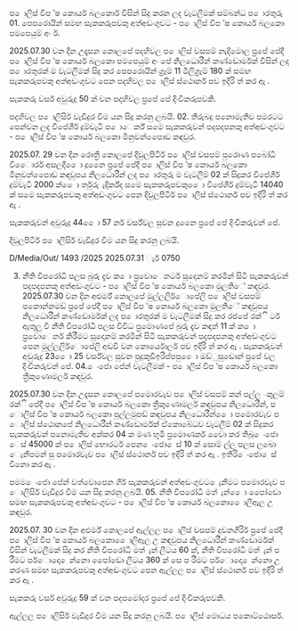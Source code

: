 ප ොලිස් විප ්ෂ කොර්ය බලකොර් විසින් සිදු කරන ලද වැටලීමක් සම්බන්ධ ප ොරතුරු 01. පෙපරොයින් සමඟ සැකකරුපවකු අත්අඩංගුවට - ප ොලිස් විප ්ෂ කොර්ය බලකො පමපෙයුම් අං ර්.

2025.07.30 වන දින උදෑසන කොලපේ පදහිවල ප ොලිස් වසපම් නැදිමොල ප්‍රපේ පේදී ප ොලිස් විප ්ෂ කොර්ය බලකො පමපෙයුම් අං පේ නිලධොරීන් කණ්ඩොර්මක් විසින් ලද ප ොරතුරක් ම වැටලීමක් සිදු කර පෙපරොයින් ග්‍රෑම් 11 මිලිග්‍රෑම් 180 ක් සමඟ සැකකරුපවකු අත්අඩංගුවට පෙන පදහිවල ප ොලිස් ස්ථොනර් පව ඉදිරි ත් කර ඇ .

සැකකරු වර්ස අවුරුදු 50 ක් වන පදහිවල ප්‍රපේ පේ දිංචිකරුපවකි.

පදහිවල ප ොලිසිර් වැඩිදුර විම යන සිදු කරනු ලබයි. 02. තීරුබදු පනොමැතිව පමරටට පෙන්වන ලද විපේශීර් දුම්වැටි ප ොෙර්ක් සමෙ සැකකරුවන් පදපදපනකු අත්අඩංගුවට - ප ොලිස් විප ්ෂ කොර්ය බලකො මිනුවන්පෙොඩ කඳවුර.

2025.07. 29 වන දින රොත්‍රී කොලපේ දිවුලපිටිර් ප ොලිස් වසපම් පුරොණ පබෝධි විෙොරර් අසලදී ෙො දූනෙෙ ප්‍රපේ පේදී ප ොලිස් විප ්ෂ කොර්ය බලකො මිනුවන්පෙොඩ කඳවුපය නිලධොරීන් ලද ප ොරතුරු ම වැටලීම් 02 ක් සිදුකර විපේශීර් දුම්වැටි 2000 ක් ෙො ර්තුරු ැදිර්ක්ද සමෙ සැකකරුපවකු ෙො විපේශීර් දුම්වැටි 14040 ක් සමෙ සැකකරුපවකු අත්අඩංගුවට පෙන දිවුලපිටිර් ප ොලිස් ස්ථොනර් පව ඉදිරි ත් කර ඇ .

සැකකරුවන් අවුරුදු 44 ෙො 57 ර්න වර්ස්වල සුවන දූනෙෙ ප්‍රපේ පේ දිංචිකරුවන් පේ.

දිවුලපිටිර් ප ොලිසිර් වැඩිදුර විම යන සිදු කරනු ලබයි.

D/Media/Out/ 1493 /2025 2025.07.31 ැර් 0750

03. නීති විපරෝධී පලස බුරු දැව ක ො ප්‍රවොෙනර්ට සූදොනම් කරමින් සිටි සැකකරුවන් පදපදපනකු අත්අඩංගුවට - ප ොලිස් විප ්ෂ කොර්ය බලකො මුලතිේ කඳවුර. 2025.07.30 වන දින අළුර්ම් කොලපේ මුල්ලලිර්ොපේලි ප ොලිස් වසපම් පකොන්නමඩ් ප්‍රපේ පේදී ප ොලිස් විප ්ෂ කොර්ය බලකො මුලතිේ කඳවුපය නිලධොරීන් කණ්ඩොර්මක් ලද ප ොරතුරක් ම වැටලීමක් සිදු කර රජපේ රක්ි ර්ට ඇතුලු වී නීති විපරෝධී පලස විවිධ ප්‍රමොණපේ බුරු දැව කඳන් 11 ක් ක ො ප්‍රවොෙනර් කිරීමට සූදොනම් කරමින් සිටි සැකකරුවන් පදපදපනකු අත්අඩංගුවට පෙන මුල්ලලිර්ොපේලි අඩවි වන කොර්යොලර් පව ඉදිරි ත් කර ඇ . සැකකරුවන් අවුරුදු 23 ෙො 25 වර්ස්වල සුවන පුදුකුඩිඉරිප්පපු ෙො ඔඩ්ුසුඩොන් ප්‍රපේ වල දිංචිකරුවන් පේ. 04. ෙංජො පේන් වැටලීමක් - ප ොලිස් විප ්ෂ කොර්ය බලකො ත්‍රීකුණොමලර් කඳවුර.

2025.07.30 වන දින උදෑසන කොලපේ පමොරවැව ප ොලිස් වසපම් කන් පල්ල ංකුලම් රක්ි පේදී ප ොලිස් විප ්ෂ කොර්ය බලකො ත්‍රීකුණොමලර් කඳවුපය නිලධොරීන්, ප ොලිස් විප ්ෂ කොර්ය බලකො පුල්ලමුපඩ් කඳවුපය නිලධොරීන් ෙො පමොරවැව ප ොලිස් ස්ථොනපේ නිලධොරීන් කණ්ඩොර්මක් ඒකොබේධව වැටලීම් 02 ක් සිදුකර සැකකරුවන් පනොමැතිව අක්කර 04 ක මණ භූමි ප්‍රමොණර්ක වෙො කර තිබූ ෙංජො ෙස් 45000 ක් ප ොලිස් භොරර්ට පෙන ෙංජො ෙස් 10 ක් සොම් ල්ල පලස ලබො ෙැනීපමන් සු පමොරවැව ප ොලිස් ස්ථොනර් පව ඉදිරි ත් කර ඇ . ඉතිරි ෙංජො ෙස් විනො කර ඇ .

පමම ෙංජො පේන් වත්වොපෙන ගිර් සැකකරුවන් අත්අඩංගුවට ෙැනීමට පමොරවැව ප ොලිසිර් වැඩිදුර විම යන සිදු කරනු ලබයි. 05. නීති විපරෝධී මත් ැන් ෙො පෙෝඩො සමඟ සැකකරුපවකු අත්අඩංගුවට - ප ොලිස් විප ්ෂ කොර්ය බලකො ෙොලිඇල උ කඳවුර.

2025.07. 30 වන දින අළුර්ම් කොලපේ ඇල්ලල ප ොලිස් වසපම් දුවනගිරිර් ප්‍රපේ පේදී ප ොලිස් විප ්ෂ කොර්ය බලකො ෙොලිඇල උ කඳවුපය නිලධොරීන් කණ්ඩොර්මක් විසින් වැටලීමක් සිදු කර නීති විපරෝධි මත් ැන් ලීටය 60 ක්, නීති විපරෝධී මත් ැන් ප රීමට පර්ොදො ෙන්නො පෙෝඩො ලීටය 360 ක් සෙ ප රීමට පර්ොදො ෙන්නො උ කරණ සමඟ සැකකරුපවකු අත්අඩංගුවට පෙන ඇල්ලල ප ොලිස් ස්ථොනර් පව ඉදිරි ත් කර ඇ .

සැකකරු වර්ස අවුරුදු 59 ක් වන පදපමෝදර ප්‍රපේ පේ දිංචිකරුපවකි.

ඇල්ලල ප ොලිසිර් වැඩිදුර විම යන සිදු කරනු ලබයි. ප ොලිස් මොධය පකොට්ඨොසර්.